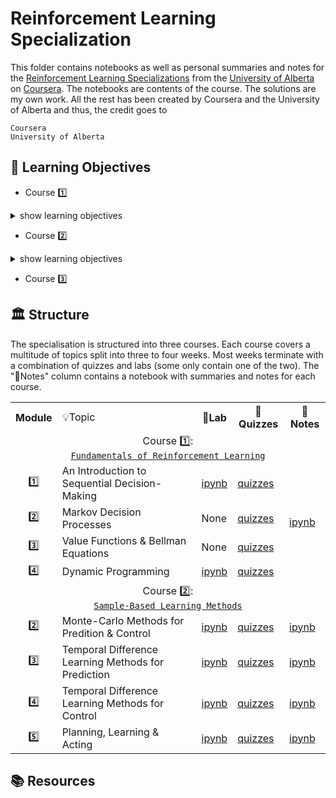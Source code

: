 # Reinforcement Learning Specialization

This folder contains notebooks as well as personal summaries and notes for the [Reinforcement Learning Specializations](https://www.coursera.org/specializations/reinforcement-learning) from the [University of Alberta](https://www.ualberta.ca/index.html) on [Coursera](https://www.coursera.org/). The notebooks are contents of the course. The solutions are my own work. All the rest has been created by Coursera and the University of Alberta and thus, the credit goes to

```
Coursera
University of Alberta
```

## 🎯 Learning Objectives 

- Course 1️⃣ 

<details>
  <summary>show learning objectives</summary>

```
Week 🕐 
  - Understand the prerequisites, goals and roadmap for the course.
Week 🕑
  - Understand Markov Decision Processes (MDP)
  - Describe how the dynamics of an MDP are defined
  - Understand the graphical representation of a Markov Decision Process
  - Explain how many diverse processes can be written in terms of the MDP framework
  - Describe how rewards relate to the goal of an agent
  - Understand episodes and identify episodic tasks
  - Formulate returns for continuing tasks using discounting
  - Describe how returns at successive time steps are related to each other
  - Understand when to formalize a task as episodic or continuing
Week 🕒
	- Recognize that a policy is a distribution over actions for each possible state
	- Describe the similarities and differences between stochastic and deterministic policies
	- Generate examples of valid policies for a given MDP
	- Describe the roles of state-value and action-value functions in reinforcement learning
	- Describe the relationship between value functions and policies
	- Create examples of valid value functions for a given MDP
	- Derive the Bellman equation for state-value functions
	- Derive the Bellman equation for action-value functions
	- Understand how Bellman equations relate current and future values
	- Use the Bellman equations to compute value functions
	- Define an optimal policy
	- Understand how a policy can be at least as good as every other policy in every state
	- Identify an optimal policy for given MDPs
	- Derive the Bellman optimality equation for state-value functions
	- Derive the Bellman optimality equation for action-value functions
	- Understand how the Bellman optimality equations relate to the previously introduced Bellman equations
	- Understand the connection between the optimal value function and optimal policies
	- Verify the optimal value function for given MDPs
Week 🕓
	- Understand the distinction between policy evaluation and control
	- Explain the setting in which dynamic programming can be applied, as well as its limitations
	- Outline the iterative policy evaluation algorithm for estimating state values under a given policy
	- Apply iterative policy evaluation to compute value functions
	- Understand the policy improvement theorem
	- Use a value function for a policy to produce a better policy for a given MDP
	- Outline the policy iteration algorithm for finding the optimal policy
	- Understand “the dance of policy and value”
	- Apply policy iteration to compute optimal policies and optimal value functions
	- Understand the framework of generalized policy iteration
	- Outline value iteration, an important example of generalized policy iteration
	- Understand the distinction between synchronous and asynchronous dynamic programming methods
	- Describe brute force search as an alternative method for searching for an optimal policy
	- Describe Monte Carlo as an alternative method for learning a value function
	- Understand the advantage of Dynamic programming and “bootstrapping” over these alternative strategies for finding the optimal policy
```

</details>

- Course 2️⃣ 

<details>
  <summary>show learning objectives</summary>

```
Week 🕐 : Monte-Carlo Methods for Prediction and Control
  - Understand the prerequisites, goals and roadmap for the course.
Week 🕑
Week 🕒
Week 🕓
```

</details>


- Course 3️⃣

## 🏛️ Structure

The specialisation is structured into three courses. Each course covers a multitude of topics split into three to four weeks. Most weeks terminate with a combination of quizzes and labs (some only contain one of the two). The "📖Notes" column contains a notebook with summaries and notes for each course.

<table>
  <tr>
    <th>Module</th>
    <td>💡Topic</td>
    <th>🔬Lab</th>
    <th>📝Quizzes</th>
    <th>📖Notes</th>
  </tr>
  <!-- ------------------------------------------------------------ -->
  <!-- COURSE 1 -->                
  <!-- ------------------------------------------------------------ -->
  <tr>
    <td colspan="5" align="center">
      Course 1️⃣:<br><a href="https://github.com/PeeteKeesel/coursera-summaries/blob/main/specializations/reinforcement_learning/course1_fundamentals_of_rl">
        <code>Fundamentals of Reinforcement Learning</code>
      </a>     
    </td>
  </tr>
  <tr>
    <td rowspan="1" align="center">1️⃣</td>
    <td>An Introduction to Sequential Decision-Making</td>
    <td><a href="https://github.com/PeeteKeesel/coursera-summaries/blob/main/specializations/reinforcement_learning/course1_fundamentals_of_rl/C1W1_Assignment.ipynb">ipynb</a></td>
    <td rowspan="1">
        <a href="https://github.com/PeeteKeesel/coursera-summaries/blob/main/specializations/reinforcement_learning/course1_fundamentals_of_rl/quiz_w1.md">quizzes</a>
    </td>
    <td rowspan="4">
        <a href="https://github.com/PeeteKeesel/coursera-summaries/blob/main/specializations/reinforcement_learning/course1_fundamentals_of_rl/summaries_C1.ipynb">ipynb</a>    
    </td>
  </tr>
  <tr>
    <td rowspan="1" align="center">2️⃣</td>
    <td>Markov Decision Processes</td>
    <td>None</td>
    <td rowspan="1">
        <a href="https://github.com/PeeteKeesel/coursera-summaries/blob/main/specializations/reinforcement_learning/course1_fundamentals_of_rl/quiz_w2.md">quizzes</a>
    </td>
  </tr> 
  <tr>
    <td rowspan="1" align="center">3️⃣</td>
    <td>Value Functions & Bellman Equations</td>
    <td>None</td>
    <td rowspan="1">
        <a href="https://github.com/PeeteKeesel/coursera-summaries/blob/main/specializations/reinforcement_learning/course1_fundamentals_of_rl/quiz_w3.md">quizzes</a>
    </td>
  </tr> 
  <tr>
    <td rowspan="1" align="center">4️⃣</td>
    <td>Dynamic Programming</td>
    <td><a href="https://github.com/PeeteKeesel/coursera-summaries/blob/main/specializations/reinforcement_learning/course1_fundamentals_of_rl/C1W4_Assignment.ipynb">ipynb</a></td>
    <td rowspan="1">
        <a href="https://github.com/PeeteKeesel/coursera-summaries/blob/main/specializations/reinforcement_learning/course1_fundamentals_of_rl/quiz_w4.md">quizzes</a>
    </td>
  </tr> 
  <!-- ------------------------------------------------------------ -->
  <!-- COURSE 2 : Sample-Based Learning Methods -->                
  <!-- ------------------------------------------------------------ -->
  <tr>
    <td colspan="5" align="center">
      Course 2️⃣:<br><a href="https://github.com/PeeteKeesel/coursera-summaries/blob/main/specializations/reinforcement_learning/course2_sampled_based_learning_methods">
        <code>Sample-Based Learning Methods</code>
      </a>     
    </td>
  </tr>   
  <tr>
    <td rowspan="1" align="center">2️⃣</td>
    <td>Monte-Carlo Methods for Predition & Control</td>
    <td><a href="https://github.com/PeeteKeesel/coursera-summaries/blob/main/specializations/reinforcement_learning/course2_sample_based_learning_methods/C2M2_Assignment_Blackjack.ipynb">ipynb</a></td>
    <td rowspan="1">
        <a href="https://github.com/PeeteKeesel/coursera-summaries/blob/main/specializations/reinforcement_learning/course2_sample_based_learning_methods/quiz_m2.md">quizzes</a>
    </td>
    <td rowspan="1">
        <a href="https://github.com/PeeteKeesel/coursera-summaries/blob/main/specializations/reinforcement_learning/course2_sample_based_learning_methods/summaries_C2M2.ipynb">ipynb</a>    
    </td>   
  </tr>
  <tr>
    <td rowspan="1" align="center">3️⃣</td>
    <td>Temporal Difference Learning Methods for Prediction</td>
    <td><a href="https://github.com/PeeteKeesel/coursera-summaries/blob/main/specializations/reinforcement_learning/course2_sample_based_learning_methods/C2M3_Assignment_TD0.ipynb">ipynb</a></td>
    <td rowspan="1">
        <a href="https://github.com/PeeteKeesel/coursera-summaries/blob/main/specializations/reinforcement_learning/course2_sample_based_learning_methods/quiz_m3.md">quizzes</a>
    </td>
    <td rowspan="1">
        <a href="https://github.com/PeeteKeesel/coursera-summaries/blob/main/specializations/reinforcement_learning/course2_sample_based_learning_methods/summaries_C2M3.ipynb">ipynb</a>    
    </td>     
  </tr> 
  <tr>
    <td rowspan="1" align="center">4️⃣</td>
    <td>Temporal Difference Learning Methods for Control</td>
    <td><a href="https://github.com/PeeteKeesel/coursera-summaries/blob/main/specializations/reinforcement_learning/course2_sample_based_learning_methods/C2M4_TODO.ipynb">ipynb</a></td>
    <td rowspan="1">
        <a href="https://github.com/PeeteKeesel/coursera-summaries/blob/main/specializations/reinforcement_learning/course2_sample_based_learning_methods/quiz_m4.md">quizzes</a>
    </td>
    <td rowspan="1">
        <a href="https://github.com/PeeteKeesel/coursera-summaries/blob/main/specializations/reinforcement_learning/course2_sample_based_learning_methods/summaries_C2M4.ipynb">ipynb</a>    
    </td>     
  </tr> 
  <tr>
    <td rowspan="1" align="center">5️⃣</td>
    <td>Planning, Learning & Acting</td>
    <td><a href="https://github.com/PeeteKeesel/coursera-summaries/blob/main/specializations/reinforcement_learning/course2_sample_based_learning_methods/C2M5_Assignment.ipynb">ipynb</a></td>
    <td rowspan="1">
        <a href="https://github.com/PeeteKeesel/coursera-summaries/blob/main/specializations/reinforcement_learning/course2_sample_based_learning_methods/quiz_m5.md">quizzes</a>
    </td>
    <td rowspan="1">
        <a href="https://github.com/PeeteKeesel/coursera-summaries/blob/main/specializations/reinforcement_learning/course2_sample_based_learning_methods/summaries_C2M5.ipynb">ipynb</a>    
    </td>     
  </tr>       
</table>

## 📚 Resources
